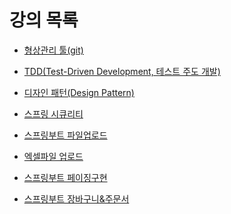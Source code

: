 # 강의 목록

- <a href='https://github.com/yonggyo1125/lectureETC/tree/master/1.%20%ED%98%95%EC%83%81%EA%B4%80%EB%A6%AC%20%ED%88%B4(git)'>형상관리 툴(git)</a>
- <a href='https://github.com/yonggyo1125/lectureETC/tree/master/2.%20TDD(Test-Driven%20Development%2C%20%ED%85%8C%EC%8A%A4%ED%8A%B8%20%EC%A3%BC%EB%8F%84%20%EA%B0%9C%EB%B0%9C)'>TDD(Test-Driven Development, 테스트 주도 개발)</a>
- <a href='https://github.com/yonggyo1125/lectureETC/tree/master/3.%20%EB%94%94%EC%9E%90%EC%9D%B8%20%ED%8C%A8%ED%84%B4(Design%20Pattern)'>디자인 패턴(Design Pattern)</a>

- <a href='https://drive.google.com/drive/folders/1i_R808OxXPQGL-5uz4Arv13hK7oqWphM?usp=share_link'>스프링 시큐리티</a>
- <a href="https://drive.google.com/drive/folders/1NDRH_MMzjovwMopxkYFxi0JSHHmxhH8v?usp=sharing">스프링부트 파일업로드</a>
- <a href="https://drive.google.com/drive/folders/1TquXbU8CdVDQ3qLkfMvo0BLO5pjUjcq8?usp=sharing">엑셀파일 업로드</a>
- <a href="https://drive.google.com/drive/folders/1HC6ikdR5ABLkiySEi9GhUkYroPmRrp5n?usp=sharing">스프링부트 페이징구현</a>
- <a href="https://drive.google.com/drive/folders/1OpwCyMNUs1ybIquG4r0beKYSOOvtLfPu?usp=sharing">스프링부트 장바구니&주문서</a>
